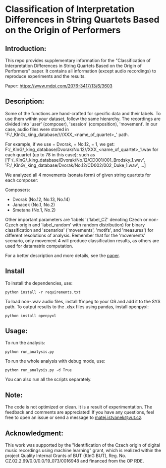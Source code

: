 # Classification of Interpretation Differences in String Quartets Based on the Origin of Performers

## Introduction:
This repo provides supplementary information for the "Classification of Interpretation Differences in String Quartets Based on the Origin of Performers" paper.
It contains all information (except audio recordings) to reproduce experiments and the results. 

Paper: https://www.mdpi.com/2076-3417/13/6/3603

## Description:

Some of the functions are hand-crafted for specific data and their labels. To use them within your dataset, follow the same hierarchy. The recordings are divided into 'user' (composer), 'session' (composition), 'movement'. 
In our case, audio files were stored in 'F:/\_KInG/\_king_database/<user>/<composition>/<CDXXX>/XXX\_<name_of\_quartet>\_<movement>' path. 

For example, if we use <user> = Dvorak, <session> = No.12, <movement> = 1, we get:
F:/\_KInG/\_king\_database/Dvorak/No.12/<CDXXX>/XXX\_<name\_of\_quartet>\_1.wav for each quartet (up to 78 in this case); 
such as ['F:/\_KInG/\_king\_database/Dvorak/No.12/CD001/001\_Brodsky\_1.wav', 'F:/\_KInG/\_king\_database/Dvorak/No.12/CD002/002\_Duke\_1.wav', ...]

We analyzed all 4 movements (sonata form) of given string quartets for each composer:

Composers:

* Dvorak (No.12, No.13, No.14)
* Janacek (No.1, No.2)
* Smetana (No.1, No.2)

Other important parameters are 'labels' ('label\_CZ' denoting Czech or non-Czech origin and 'label\_random' with random distribution) for binary classification 
and 'scenarios' ('movements', 'motifs', and 'measures') for different resolutions of analysis. Remember that for the 'movements' scenario, only movement 4 will produce
classification results, as others are used for datamatrix computation.

For a better description and more details, see the [paper](https://www.mdpi.com/2076-3417/13/6/3603).


## Install

To install the dependencies, use:

```
python install -r requirements.txt
```
To load non-.wav audio files, install ffmpeg to your OS and add it to the SYS path. To output results to the .xlsx files using pandas, install openpyxl:

```
python install openpyxl
```


## Usage:

To run the analysis:

```
python run_analysis.py
```


To run the whole analysis with debug mode, use:

```
python run_analysis.py -d True
```

You can also run all the scripts separately.

## Note:

The code is not optimized or clean. It is a result of experimentation. The feedback and comments are appreciated! If you have any questions, feel free to open an issue or send a message to matej.istvanek@vut.cz.

## Acknowledgment:

This work was supported by the "Identification of the Czech origin of digital music recordings using machine learning" grant, which is realized within the project Quality Internal Grants of BUT (KInG BUT), Reg. No. CZ.02.2.69/0.0/0.0/19\_073/0016948 and financed from the OP RDE.


